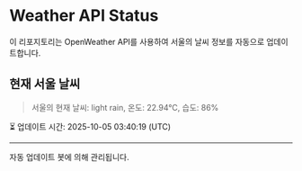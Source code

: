 
# Weather API Status

이 리포지토리는 OpenWeather API를 사용하여 서울의 날씨 정보를 자동으로 업데이트합니다.

## 현재 서울 날씨
> 서울의 현재 날씨: light rain, 온도: 22.94°C, 습도: 86%

⏳ 업데이트 시간: 2025-10-05 03:40:19 (UTC)

---
자동 업데이트 봇에 의해 관리됩니다.
